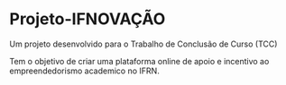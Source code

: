 # Projeto-IFNOVAÇÃO

Um projeto  desenvolvido para o Trabalho de Conclusão de Curso (TCC)

Tem o objetivo de criar uma plataforma online de apoio e incentivo ao empreendedorismo academico no IFRN.
